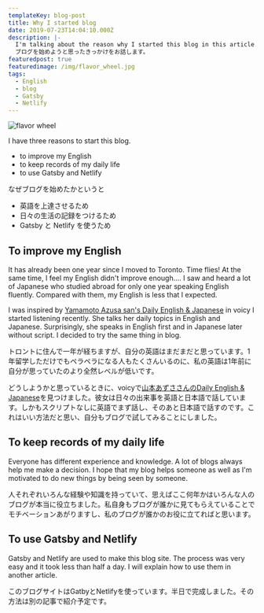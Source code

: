 ```yaml
---
templateKey: blog-post
title: Why I started blog
date: 2019-07-23T14:04:10.000Z
description: |-
  I'm talking about the reason why I started this blog in this article. 　　　　　　　　
  ブログを始めようと思ったきっかけをお話します。
featuredpost: true
featuredimage: /img/flavor_wheel.jpg
tags:
  - English
  - blog
  - Gatsby
  - Netlify
---
```

![flavor wheel](/img/flavor_wheel.jpg)

I have three reasons to start this blog.

* to improve my English
* to keep records of my daily life
* to use Gatsby and Netlify

なぜブログを始めたかというと

* 英語を上達させるため
* 日々の生活の記録をつけるため
* Gatsby と Netlify を使うため

## To improve my English

It has already been one year since I moved to Toronto. Time flies! At the same time, I feel my English didn't improve enough.... I saw and heard a lot of Japanese who studied abroad for only one year speaking English fluently. Compared with them, my English is less that I expected.

I was inspired by [Yamamoto Azusa san's Daily English & Japanese](https://voicy.jp/channel/738) in voicy I started listening recently. She talks her daily topics in English and Japanese. Surprisingly, she speaks in English first and in Japanese later without script. I decided to try the same thing in blog.

トロントに住んで一年が経ちますが、自分の英語はまだまだと思っています。1年留学しただけでもペラペラになる人もたくさんいるのに、私の英語は1年前に自分が思っていたのより全然レベルが低いです。

どうしようかと思っているときに、voicyで[山本あずささんのDaily English & Japanese](https://voicy.jp/channel/738)を見つけました。彼女は日々の出来事を英語と日本語で話しています。しかもスクリプトなしに英語でまず話し、そのあと日本語で話すのです。これはいい方法だと思い、自分もブログで試してみることにしました。

## To keep records of my daily life

Everyone has different experience and knowledge. A lot of blogs always help me make a decision. I hope that my blog helps someone as well as I'm motivated to do new things by being seen by someone.

人それぞれいろんな経験や知識を持っていて、思えばここ何年かはいろんな人のブログが本当に役立ちました。私自身もブログが誰かに見てもらえていることでモチベーションあがりますし、私のブログが誰かのお役に立てればと思います。

## To use Gatsby and Netlify

Gatsby and Netlify are used to make this blog site. The process was very easy and it took less than half a day. I will explain how to use them in another article.

このブログサイトはGatbyとNetlifyを使っています。半日で完成しました。その方法は別の記事で紹介予定です。

